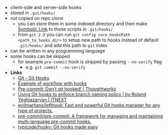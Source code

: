- client-side and server-side hooks
- stored in `.git/hooks/`
- not copied on repo clone
	- you can store them in some indexed directory and then make [Symbolic Link](Symbolic%20Link.md) to those scripts in `.git/hooks/`
	- from `git 2.9` you can run `git config core.hooksPath <path_to_hooks_dir>` to setup new path to hooks instead of default `.git/hooks/` and add this path to `git` index
- can be written in any programming language
- some hooks can be skipped
	- for example `pre-commit` hook is skipped by passing  `--no-verify` flag	
		- e.g. `git commit --no-verify`
- **Links**
	- [Git - Git Hooks](https://git-scm.com/book/en/v2/Customizing-Git-Git-Hooks)
	- [Example of workflow with hooks](https://git-scm.com/book/en/v2/Customizing-Git-An-Example-Git-Enforced-Policy)
	- [Pre-commit: Don’t git hooked! | Thoughtworks](https://www.thoughtworks.com/insights/blog/pre-commit-don-t-git-hooked)
	- [Using Git hooks to enforce branch naming policy | by Roland Yeghiazaryan | ITNEXT](https://itnext.io/using-git-hooks-to-enforce-branch-naming-policy-ffd81fa01e5e)
	- [evilmartians/lefthook: Fast and powerful Git hooks manager for any type of projects.](https://github.com/evilmartians/lefthook)
	- [pre-commit/pre-commit: A framework for managing and maintaining multi-language pre-commit hooks.](https://github.com/pre-commit/pre-commit)
	- [typicode/husky: Git hooks made easy](https://github.com/typicode/husky)
